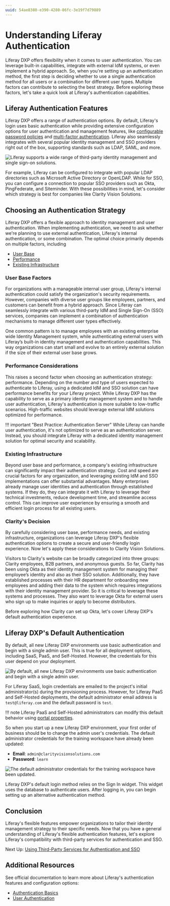 ```yaml
---
uuid: 54ae8380-e390-4280-86fc-3e19f7d79889
---
```

# Understanding Liferay Authentication

Liferay DXP offers flexibility when it comes to user authentication. You can leverage built-in capabilities, integrate with external IdM systems, or even implement a hybrid approach. So, when you're setting up an authentication method, the first step is deciding whether to use a single authentication method for all users or a combination for different user types. Multiple factors can contribute to selecting the best strategy. Before exploring these factors, let's take a quick look at Liferay's authentication capabilities.

## Liferay Authentication Features

Liferay DXP offers a range of authentication options. By default, Liferay's login uses basic authentication while providing extensive configuration options for user authentication and management features, like [configurable password policies](https://learn.liferay.com/web/guest/w/dxp/users-and-permissions/roles-and-permissions/configuring-a-password-policy) and [multi-factor authentication](https://learn.liferay.com/web/guest/w/dxp/installation-and-upgrades/securing-liferay/multi-factor-authentication). Liferay also seamlessly integrates with several popular identity management and SSO providers right out of the box, supporting standards such as LDAP, SAML, and more.

![Liferay supports a wide range of third-party identity management and single sign-on solutions.](./understanding-liferay-authentication/images/01.png)

For example, Liferay can be configured to integrate with popular LDAP directories such as Microsoft Active Directory or OpenLDAP. While for SSO, you can configure a connection to popular SSO providers such as Okta, PingFederate, and Siteminder. With these possibilities in mind, let's consider which strategy is best for companies like Clarity Vision Solutions.

<!--TASK: Add diagrams and explanations for each authentication model, highlighting where Liferay fits in (e.g., Liferay Only, External Service Only, Combination). -->

## Choosing an Authentication Strategy

Liferay DXP offers a flexible approach to identity management and user authentication. When implementing authentication, we need to ask whether we're planning to use external authentication, Liferay's internal authentication, or some combination. The optimal choice primarily depends on multiple factors, including

* [User Base](#user-base-factors)
* [Performance](#performance-considerations)
* [Existing Infrastructure](#existing-infrastructure)

### User Base Factors

For organizations with a manageable internal user group, Liferay's internal authentication could satisfy the organization's security requirements. However, companies with diverse user groups like employees, partners, and customers can benefit from a hybrid approach. Since Liferay can seamlessly integrate with various third-party IdM and Single Sign-On (SSO) services, companies can implement a combination of authentication mechanisms to manage different user types effectively.

One common pattern is to manage employees with an existing enterprise wide Identity Management system, while authenticating external users with Liferay’s built-in identity management and authentication capabilities. This way organizations can start small and evolve to an entirely external solution if the size of their external user base grows.

### Performance Considerations

This raises a second factor when choosing an authentication strategy: performance. Depending on the number and type of users expected to authenticate to Liferay, using a dedicated IdM and SSO solution can have performance benefits for your Liferay project. While Liferay DXP has the capability to serve as a primary identity management system and to handle user authentication, Liferay's authentication is more suitable to low-traffic scenarios. High-traffic websites should leverage external IdM solutions optimized for performance.

!!! important "Best Practice: Authentication Server"
    While Liferay can handle user authentication, it's not optimized to serve as an authentication server. Instead, you should integrate Liferay with a dedicated identity management solution for optimal security and scalability.

### Existing Infrastructure

Beyond user base and performance, a company's existing infrastructure can significantly impact their authentication strategy. Cost and speed are crucial factors for any organization, and leveraging existing IdM and SSO implementations can offer substantial advantages. Many enterprises already manage user identities and authentication through established systems. If they do, they can integrate it with Liferay to leverage their technical investments, reduce development time, and streamline access control. This can improve user experience by ensuring a smooth and efficient login process for all existing users.

### Clarity's Decision

By carefully considering user base, performance needs, and existing infrastructure, organizations can leverage Liferay DXP's flexible authentication options to create a secure and user-friendly login experience. Now let's apply these considerations to Clarity Vision Solutions.  

Visitors to Clarity's website can be broadly categorized into three groups: Clarity employees, B2B partners, and anonymous guests. So far, Clarity has been using Okta as their identity management system for managing their employee’s identity and also as their SSO solution. Additionally, they have established processes with their HR department for onboarding new employees and adding their data to the system which requires integrations with their identity management provider. So it is critical to leverage these systems and processes. They also want to leverage Okta for external users who sign up to make inquiries or apply to become distributors.

Before exploring how Clarity can set up Okta, let's cover Liferay DXP's default authentication experience.

## Liferay DXP's Default Authentication

By default, all new Liferay DXP environments use basic authentication and begin with a single admin user. This is true for all deployment options, including SaaS, PaaS, and Self-Hosted. However, the credentials for this user depend on your deployment.

![By default, all new Liferay DXP environments use basic authentication and begin with a single admin user.](./understanding-liferay-authentication/images/02.png)

For Liferay SaaS, login credentials are emailed to the project's initial administrator(s) during the provisioning process. However, for Liferay PaaS and Self-Hosted deployments, the default administrator email address is `test@liferay.com` and the default password is `test`.

!!! note
    Liferay PaaS and Self-Hosted administrators can modify this default behavior using [portal properties](https://learn.liferay.com/w/dxp/installation-and-upgrades/reference/portal-properties).

So when you start up a new Liferay DXP environment, your first order of business should be to change the admin user's credentials. The default administrator credentials for the training workspace have already been updated: 

* **Email**: `admin@clarityvisionsolutions.com`
* **Password**: `learn`

![The default administrator credentials for the training workspace have been updated.](./understanding-liferay-authentication/images/03.png)

Liferay DXP's default login method relies on the Sign In widget. This widget uses the database to authenticate users. After logging in, you can begin setting up an alternative authentication method.

## Conclusion

Liferay's flexible features empower organizations to tailor their identity management strategy to their specific needs. Now that you have a general understanding of Liferay's flexible authentication features, let's explore Liferay's compatibility with third-party services for authentication and SSO.

Next Up: [Using Third-Party Services for Authentication and SSO](./using-third-party-services-for-authentication-and-sso.md)

## Additional Resources

See official documentation to learn more about Liferay's authentication features and configuration options:

* [Authentication Basics](https://learn.liferay.com/w/dxp/installation-and-upgrades/securing-liferay/authentication-basics)
* [User Authentication](https://learn.liferay.com/w/dxp/system-administration/configuring-liferay/virtual-instances/user-authentication)
